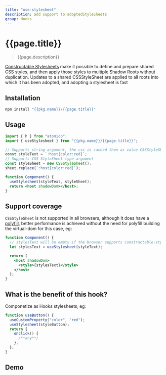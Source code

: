```yaml
---
title: "use-stylesheet"
description: add support to adoptedStyleSheets
group: Hooks
---
```


# {{page.title}}

> {{page.description}}

[Constructable Stylesheets](https://developers.google.com/web/updates/2019/02/constructable-stylesheets) make it possible to define and prepare shared CSS styles, and then apply those styles to multiple Shadow Roots without duplication. Updates to a shared CSSStyleSheet are applied to all roots into which it has been adopted, and adopting a stylesheet is fast

## Installation

```bash
npm install "{{pkg.name}}/{{page.title}}"
```

## Usage

```jsx
import { h } from "atomico";
import { useStylesheet } from "{{pkg.name}}/{{page.title}}";

// Supports string argument, the css is cached then as value CSSStyleSheet
const styleText = `:host{color:red}`;
// Supports CSS StyleSheet type argument
const styleSheet = new CSSStyleSheet();
sheet.replace(`:host{color:red}`);

function Component() {
  useStylesheet(styleText, styleSheet);
  return <host shadowDom></host>;
}
```

## Support coverage

`CSSStyleSheet` is not supported in all browsers, although it does have a [polyfill](https://www.npmjs.com/package/construct-style-sheets-polyfill), better performance is achieved without the need for polyfill building the virtual-dom for this case, eg:

```jsx
function Component() {
  // stylesText will be empty if the browser supports constructable-stylesheets
  let stylesText = useStylesheet(styleText);

  return (
    <host shadowDom>
      <style>{stylesText}</style>
    </host>
  );
}
```

## What is the benefit of this hook?

Componetize as Hooks stylesheets, eg:

```js
function useButton() {
  useCustomProperty("color", "red");
  useStylesheet(styleButton);
  return {
    onclick() {
      /**any**/
    },
  };
}
```

## Demo

<a-showcase src="./use-stylesheet.showcase.js"></a-showcase>

<script type="module" src="../../components/a-showcase/a-showcase.js"></script>
